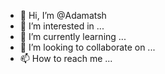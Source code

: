 - 👋 Hi, I’m @Adamatsh
- 👀 I’m interested in ...
- 🌱 I’m currently learning ...
- 💞️ I’m looking to collaborate on ...
- 📫 How to reach me ...

<!---
Adamatsh/Adamatsh is a ✨ special ✨ repository because its `README.md` (this file) appears on your GitHub profile.
You can click the Preview link to take a look at your changes.
--->
